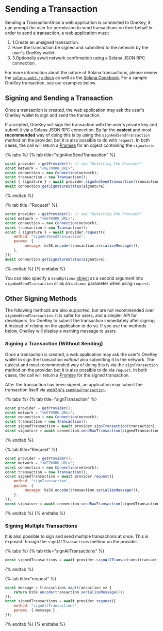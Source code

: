 # Sending a Transaction

Sending a TransactionOnce a web application is connected to OneKey, it can prompt the user for permission to send transactions on their behalf.In order to send a transaction, a web application must:

1. 1.Create an unsigned transaction.
2. Have the transaction be signed and submitted to the network by the user's OneKey wallet.
3. 3.Optionally await network confirmation using a Solana JSON RPC connection.

For more information about the nature of Solana transactions, please review the [`solana-web3.js` docs](https://solana-labs.github.io/solana-web3.js/) as well as the [Solana Cookbook](https://solanacookbook.com/core-concepts/transactions.html#transactions). For a sample OneKey transaction, see our examples below.

## Signing and Sending a Transaction <a href="#signing-and-sending-a-transaction" id="signing-and-sending-a-transaction"></a>

Once a transaction is created, the web application may ask the user's OneKey wallet to sign and send the transaction.

If accepted, OneKey will sign the transaction with the user's private key and submit it via a Solana JSON RPC connection. By far the **easiest** and most **recommended** way of doing this is by using the `signAndSendTransaction` method on the provider, but it is also possible to do with `request`. In both cases, the call will return a [Promise](https://developer.mozilla.org/en-US/docs/Web/JavaScript/Reference/Global\_Objects/Promise) for an object containing the `signature`.

{% tabs %}
{% tab title="signAndSendTransaction" %}
```javascript
const provider = getProvider(); // see "Detecting the Provider"
const network = "<NETWORK_URL>";
const connection = new Connection(network);
const transaction = new Transaction();
const { signature } = await provider.signAndSendTransaction(transaction);
await connection.getSignatureStatus(signature);
```
{% endtab %}

{% tab title="Request" %}
```javascript
const provider = getProvider(); // see "Detecting the Provider"
const network = "<NETWORK_URL>";
const connection = new Connection(network);
const transaction = new Transaction();
const { signature } = await provider.request({
    method: "signAndSendTransaction",
    params: {
         message: bs58.encode(transaction.serializeMessage()),
    },
});
await connection.getSignatureStatus(signature);
```
{% endtab %}
{% endtabs %}

You can also specify a `SendOptions` [object](https://solana-labs.github.io/solana-web3.js/modules.html#SendOptions) as a second argument into `signAndSendTransaction` or as an `options` parameter when using `request`.

## Other Signing Methods <a href="#other-signing-methods" id="other-signing-methods"></a>

The following methods are also supported, but are not recommended over `signAndSendTransaction`. It is safer for users, and a simpler API for developers, for OneKey to submit the transaction immediately after signing it instead of relying on the application to do so. If you use the methods below, OneKey will display a warning message to users.

### Signing a Transaction (Without Sending) <a href="#signing-a-transaction-without-sending" id="signing-a-transaction-without-sending"></a>

Once a transaction is created, a web application may ask the user's OneKey wallet to sign the transaction _without_ also submitting it to the network. The easiest and most recommended way of doing this is via the `signTransaction` method on the provider, but it is also possible to do via `request`. In both cases, the call will return a [Promise](https://developer.mozilla.org/en-US/docs/Web/JavaScript/Reference/Global\_Objects/Promise) for the signed transaction.

After the transaction has been signed, an application may submit the transaction itself via [web3js's `sendRawTransaction`](https://solana-labs.github.io/solana-web3.js/classes/Connection.html#sendRawTransaction).

{% tabs %}
{% tab title="signTransaction" %}
```javascript
const provider = getProvider();
const network = "<NETWORK_URL>";
const connection = new Connection(network);
const transaction = new Transaction();
const signedTransaction = await provider.signTransaction(transaction);
const signature = await connection.sendRawTransaction(signedTransaction.serialize());
```
{% endtab %}

{% tab title="Request" %}
```javascript
const provider = getProvider();
const network = "<NETWORK_URL>";
const connection = new Connection(network);
const transaction = new Transaction();
const signedTransaction = await provider.request({
    method: "signTransaction",
    params: {
         message: bs58.encode(transaction.serializeMessage()),
    },
});
const signature = await connection.sendRawTransaction(signedTransaction.serialize());
```
{% endtab %}
{% endtabs %}

### Signing Multiple Transactions <a href="#signing-multiple-transactions" id="signing-multiple-transactions"></a>

It is also possible to sign and send multiple transactions at once. This is exposed through the `signAllTransactions` method on the provider.

{% tabs %}
{% tab title="signAllTransactions" %}
```javascript
const signedTransactions = await provider.signAllTransactions(transactions);
```
{% endtab %}

{% tab title="request" %}
```javascript
const message = transactions.map(transaction => {
    return bs58.encode(transaction.serializeMessage());
});
const signedTransactions = await provider.request({
    method: "signAllTransactions",
    params: { message },
});
```
{% endtab %}
{% endtabs %}
